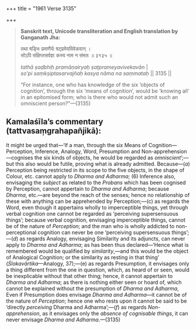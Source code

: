 +++
title = "1961 Verse 3135"

+++
> **Sanskrit text, Unicode transliteration and English translation by Ganganath Jha:** 
>
> तथा षड्भिः प्रमाणैर्यः षट्प्रमेयविवेकवान् ।  
> सोऽपि संक्षिप्तसर्वज्ञः कस्य नाम न संमतः ॥ ३१३५ ॥ 
>
> *tathā ṣaḍbhiḥ pramāṇairyaḥ ṣaṭprameyavivekavān* \|  
> *so'pi saṃkṣiptasarvajñaḥ kasya nāma na saṃmataḥ* \|\| 3135 \|\| 
>
> “For instance, one who has knowledge of the six ‘objects of cognition’, through the six ‘means of cognition’, would be ‘knowing all’ in an epitomised form; who is there who would not admit such an omniscient person?”—(3135)



## Kamalaśīla’s commentary (tattvasaṃgrahapañjikā):

It might be urged that—‘If a man, through the six Means of Cognition—Perception, Inference, Analogy, Word, Presumption and Non-apprehension—cognises the six kinds of objects, he would be regarded as *omniscient*’;—but this also would be futile, proving what is already admitted. Because—(*a*) Perception being restricted in its scope to the five objects, in the shape of Colour, etc. cannot apply to *Dharma and Adharma*; (6) Inference also, envisaging the *subject* as related to the *Probans* which has been cognised by Perception, cannot appertain to *Dharma and Adharma*; because *Dharma*, etc.—are beyond the reach of the senses; hence no relationship of these with anything can be apprehended by Perception;—(c) as regards the Word, even though it appertains wholly to imperceptible things, yet through verbal cognition one cannot be regarded as ‘perceiving supersensuous things’; because verbal cognition, envisaging imperceptible things, cannot be of the nature of *Perception*; and the man who is wholly addicted to non-perceptional cognition can never be one ‘perceiving supersensuous things’;—(*d*) as regards Analogy, envisaging Similarity and its adjuncts, can never apply to *Dharma and Adharma*; as has been thus declared—‘Hence what is remembered would be qualified by *similarity*,—and this would be the object of Analogical Cognition; or the similarity as resting in that thing’ (*Ślokavārtika*—Analogy, 37);—(e) as regards Presumption, it envisages only a thing different from the one in question, which, as heard of or seen, would be inexplicable without that other thing; hence, it cannot appertain to *Dharma and Adharma*; as there is nothing either seen or hoard of, which cannot be explained without the presumption of *Dharma and Adharma*, Even if Presumption does envisage *Dharma and Adharma*—it cannot be of the nature of *Perception*; hence one who rests upon it cannot be said to be ‘directly *perceiving* Dharma and Adharma’;—(*f*) as regards *Non-apprehension*, as it envisages only the *absence of cognisable things*, it can never envisage *Dharma and Adharma*.—(3135)


